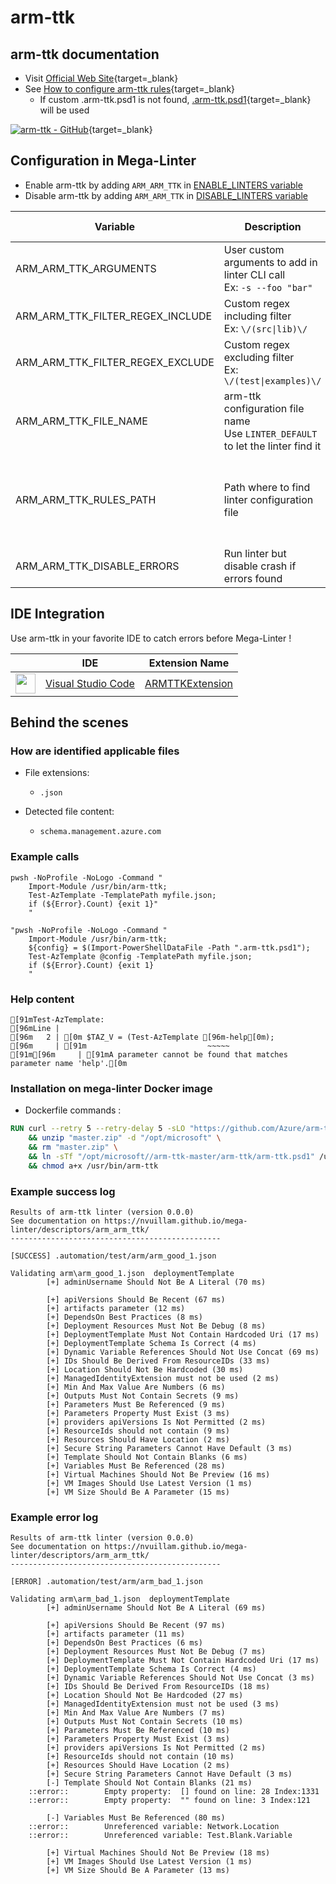 <!-- markdownlint-disable MD033 MD041 -->
<!-- Generated by .automation/build.py, please do not update manually -->
# arm-ttk

## arm-ttk documentation

- Visit [Official Web Site](https://github.com/Azure/arm-ttk#readme){target=_blank}
- See [How to configure arm-ttk rules](https://docs.microsoft.com/en-us/azure/azure-resource-manager/templates/test-toolkit#customize-tests){target=_blank}
  - If custom .arm-ttk.psd1 is not found, [.arm-ttk.psd1](https://github.com/nvuillam/mega-linter/tree/master/TEMPLATES/.arm-ttk.psd1){target=_blank} will be used

[![arm-ttk - GitHub](https://gh-card.dev/repos/Azure/arm-ttk.svg?fullname=)](https://github.com/Azure/arm-ttk){target=_blank}

## Configuration in Mega-Linter

- Enable arm-ttk by adding `ARM_ARM_TTK` in [ENABLE_LINTERS variable](/configuration/#activation-and-deactivation)
- Disable arm-ttk by adding `ARM_ARM_TTK` in [DISABLE_LINTERS variable](/configuration/#activation-and-deactivation)

| Variable | Description | Default value |
| ----------------- | -------------- | -------------- |
| ARM_ARM_TTK_ARGUMENTS | User custom arguments to add in linter CLI call<br/>Ex: `-s --foo "bar"` |  |
| ARM_ARM_TTK_FILTER_REGEX_INCLUDE | Custom regex including filter<br/>Ex: `\/(src\|lib)\/` | Include every file |
| ARM_ARM_TTK_FILTER_REGEX_EXCLUDE | Custom regex excluding filter<br/>Ex: `\/(test\|examples)\/` | Exclude no file |
| ARM_ARM_TTK_FILE_NAME | arm-ttk configuration file name</br>Use `LINTER_DEFAULT` to let the linter find it | `.arm-ttk.psd1` |
| ARM_ARM_TTK_RULES_PATH | Path where to find linter configuration file | Workspace folder, then Mega-Linter default rules |
| ARM_ARM_TTK_DISABLE_ERRORS | Run linter but disable crash if errors found | `false` |

## IDE Integration

Use arm-ttk in your favorite IDE to catch errors before Mega-Linter !

| <!-- --> | IDE | Extension Name |
| :--: | ----------------- | -------------- |
| <img src="https://github.com/nvuillam/mega-linter/raw/master/docs/assets/icons/vscode.ico" alt="" height="32px" class="megalinter-icon"></a> | [Visual Studio Code](https://code.visualstudio.com/) | [ARMTTKExtension](https://marketplace.visualstudio.com/items?itemName=Sam-Cogan.ARMTTKExtension) |

## Behind the scenes

### How are identified applicable files

- File extensions:
  - `.json`

- Detected file content:
  - `schema.management.azure.com`

<!-- markdownlint-disable -->
<!-- /* cSpell:disable */ -->

### Example calls

```shell
pwsh -NoProfile -NoLogo -Command "
    Import-Module /usr/bin/arm-ttk;
    Test-AzTemplate -TemplatePath myfile.json;
    if (${Error}.Count) {exit 1}"
    "

```

```shell
"pwsh -NoProfile -NoLogo -Command "
    Import-Module /usr/bin/arm-ttk;
    ${config} = $(Import-PowerShellDataFile -Path ".arm-ttk.psd1");
    Test-AzTemplate @config -TemplatePath myfile.json;
    if (${Error}.Count) {exit 1}
    "

```


### Help content

```shell
[91mTest-AzTemplate:
[96mLine |
[96m   2 | [0m $TAZ_V = (Test-AzTemplate [96m-help[0m);
[96m     | [91m                           ~~~~~
[91m[96m     | [91mA parameter cannot be found that matches parameter name 'help'.[0m
```

### Installation on mega-linter Docker image

- Dockerfile commands :
```dockerfile
RUN curl --retry 5 --retry-delay 5 -sLO "https://github.com/Azure/arm-ttk/archive/master.zip" \
    && unzip "master.zip" -d "/opt/microsoft" \
    && rm "master.zip" \
    && ln -sTf "/opt/microsoft//arm-ttk-master/arm-ttk/arm-ttk.psd1" /usr/bin/arm-ttk \
    && chmod a+x /usr/bin/arm-ttk

```


### Example success log

```shell
Results of arm-ttk linter (version 0.0.0)
See documentation on https://nvuillam.github.io/mega-linter/descriptors/arm_arm_ttk/
-----------------------------------------------

[SUCCESS] .automation/test/arm/arm_good_1.json
                                                                                                                                                                                                                                                                                                                                                                                                                    Validating arm\arm_good_1.json  deploymentTemplate
        [+] adminUsername Should Not Be A Literal (70 ms)
    
        [+] apiVersions Should Be Recent (67 ms)
        [+] artifacts parameter (12 ms)
        [+] DependsOn Best Practices (8 ms)
        [+] Deployment Resources Must Not Be Debug (8 ms)
        [+] DeploymentTemplate Must Not Contain Hardcoded Uri (17 ms)
        [+] DeploymentTemplate Schema Is Correct (4 ms)
        [+] Dynamic Variable References Should Not Use Concat (69 ms)
        [+] IDs Should Be Derived From ResourceIDs (33 ms)
        [+] Location Should Not Be Hardcoded (30 ms)
        [+] ManagedIdentityExtension must not be used (2 ms)
        [+] Min And Max Value Are Numbers (6 ms)
        [+] Outputs Must Not Contain Secrets (9 ms)
        [+] Parameters Must Be Referenced (9 ms)
        [+] Parameters Property Must Exist (3 ms)
        [+] providers apiVersions Is Not Permitted (2 ms)
        [+] ResourceIds should not contain (9 ms)
        [+] Resources Should Have Location (2 ms)
        [+] Secure String Parameters Cannot Have Default (3 ms)
        [+] Template Should Not Contain Blanks (6 ms)
        [+] Variables Must Be Referenced (28 ms)
        [+] Virtual Machines Should Not Be Preview (16 ms)
        [+] VM Images Should Use Latest Version (1 ms)
        [+] VM Size Should Be A Parameter (15 ms)

```

### Example error log

```shell
Results of arm-ttk linter (version 0.0.0)
See documentation on https://nvuillam.github.io/mega-linter/descriptors/arm_arm_ttk/
-----------------------------------------------

[ERROR] .automation/test/arm/arm_bad_1.json
                                                                                                                                                                                                                                                                                                                                                                                                                    Validating arm\arm_bad_1.json  deploymentTemplate
        [+] adminUsername Should Not Be A Literal (69 ms)
    
        [+] apiVersions Should Be Recent (97 ms)
        [+] artifacts parameter (11 ms)
        [+] DependsOn Best Practices (6 ms)
        [+] Deployment Resources Must Not Be Debug (7 ms)
        [+] DeploymentTemplate Must Not Contain Hardcoded Uri (17 ms)
        [+] DeploymentTemplate Schema Is Correct (4 ms)
        [+] Dynamic Variable References Should Not Use Concat (3 ms)
        [+] IDs Should Be Derived From ResourceIDs (18 ms)
        [+] Location Should Not Be Hardcoded (27 ms)
        [+] ManagedIdentityExtension must not be used (3 ms)
        [+] Min And Max Value Are Numbers (7 ms)
        [+] Outputs Must Not Contain Secrets (10 ms)
        [+] Parameters Must Be Referenced (10 ms)
        [+] Parameters Property Must Exist (3 ms)
        [+] providers apiVersions Is Not Permitted (2 ms)
        [+] ResourceIds should not contain (10 ms)
        [+] Resources Should Have Location (2 ms)
        [+] Secure String Parameters Cannot Have Default (3 ms)
        [-] Template Should Not Contain Blanks (21 ms) 
    ::error::        Empty property:  [] found on line: 28 Index:1331
    ::error::        Empty property:  "" found on line: 3 Index:121
    
        [-] Variables Must Be Referenced (80 ms) 
    ::error::        Unreferenced variable: Network.Location
    ::error::        Unreferenced variable: Test.Blank.Variable
    
        [+] Virtual Machines Should Not Be Preview (18 ms)
        [+] VM Images Should Use Latest Version (1 ms)
        [+] VM Size Should Be A Parameter (13 ms)

```
